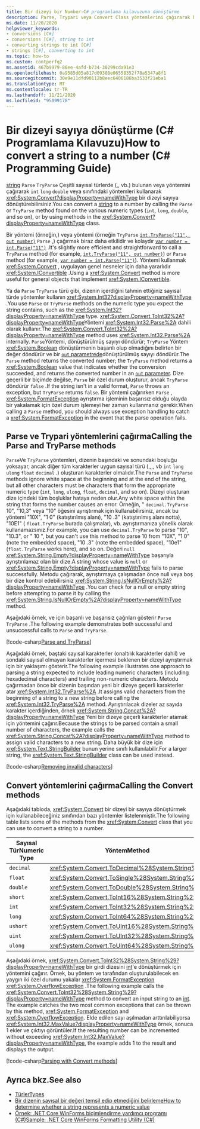 ```yaml
---
title: Bir dizeyi bir Number-C# programlama kılavuzuna dönüştürme
description: Parse, Trypari veya Convert Class yöntemlerini çağırarak bir dizeyi C# ' de bir sayıya dönüştürmeyi öğrenin.
ms.date: 11/20/2020
helpviewer_keywords:
- conversions [C#]
- conversions [C#], string to int
- converting strings to int [C#]
- strings [C#], converting to int
ms.topic: how-to
ms.custom: contperfq2
ms.assetid: 467b9979-86ee-4afd-b734-30299cda91e3
ms.openlocfilehash: 0a9585d05a817d09308e06558352f78a5347a8f1
ms.sourcegitcommit: 30e9e11dfd90112b8eec6406186ba3533f21eba1
ms.translationtype: MT
ms.contentlocale: tr-TR
ms.lasthandoff: 11/21/2020
ms.locfileid: "95099178"
---
```

# <a name="how-to-convert-a-string-to-a-number-c-programming-guide"></a><span data-ttu-id="8e2ab-103">Bir dizeyi sayıya dönüştürme (C# Programlama Kılavuzu)</span><span class="sxs-lookup"><span data-stu-id="8e2ab-103">How to convert a string to a number (C# Programming Guide)</span></span>

<span data-ttu-id="8e2ab-104">[string](../../language-reference/builtin-types/reference-types.md) `Parse` `TryParse` Çeşitli sayısal türlerde (,, vb.) bulunan veya yöntemini çağırarak `int` `long` `double` veya sınıfındaki yöntemleri kullanarak <xref:System.Convert?displayProperty=nameWithType> bir dizeyi sayıya dönüştürebilirsiniz.</span><span class="sxs-lookup"><span data-stu-id="8e2ab-104">You can convert a [string](../../language-reference/builtin-types/reference-types.md) to a number by calling the `Parse` or `TryParse` method found on the various numeric types (`int`, `long`, `double`, and so on), or by using methods in the <xref:System.Convert?displayProperty=nameWithType> class.</span></span>  
  
 <span data-ttu-id="8e2ab-105">Bir yöntemi (örneğin,) veya yöntemi (örneğin `TryParse` [`int.TryParse("11", out number)`](xref:System.Int32.TryParse%2A) `Parse` ,) çağırmak biraz daha etkilidir ve kolaydır [`var number = int.Parse("11")`](xref:System.Int32.Parse%2A) .</span><span class="sxs-lookup"><span data-stu-id="8e2ab-105">It's slightly more efficient and straightforward to call a `TryParse` method (for example, [`int.TryParse("11", out number)`](xref:System.Int32.TryParse%2A)) or `Parse` method (for example, [`var number = int.Parse("11")`](xref:System.Int32.Parse%2A)).</span></span>  <span data-ttu-id="8e2ab-106">Yöntemi kullanmak <xref:System.Convert> , uygulayan genel nesneler için daha yararlıdır <xref:System.IConvertible> .</span><span class="sxs-lookup"><span data-stu-id="8e2ab-106">Using a <xref:System.Convert> method is more useful for general objects that implement <xref:System.IConvertible>.</span></span>  
  
 <span data-ttu-id="8e2ab-107">Ya da `Parse` `TryParse` türü gibi, dizenin içerdiğini tahmin ettiğiniz sayısal türde yöntemler kullanın <xref:System.Int32?displayProperty=nameWithType> .</span><span class="sxs-lookup"><span data-stu-id="8e2ab-107">You use `Parse` or `TryParse` methods on the numeric type you expect the string contains, such as the <xref:System.Int32?displayProperty=nameWithType> type.</span></span>  <span data-ttu-id="8e2ab-108"><xref:System.Convert.ToInt32%2A?displayProperty=nameWithType>Yöntemi <xref:System.Int32.Parse%2A> dahili olarak kullanır.</span><span class="sxs-lookup"><span data-stu-id="8e2ab-108">The <xref:System.Convert.ToInt32%2A?displayProperty=nameWithType> method uses <xref:System.Int32.Parse%2A> internally.</span></span>  <span data-ttu-id="8e2ab-109">`Parse`Yöntemi, dönüştürülmüş sayıyı döndürür; `TryParse` Yöntem <xref:System.Boolean> dönüştürmenin başarılı olup olmadığını belirten bir değer döndürür ve bir [ `out` parametrede](../../language-reference/keywords/out.md)dönüştürülmüş sayıyı döndürür.</span><span class="sxs-lookup"><span data-stu-id="8e2ab-109">The `Parse` method returns the converted number; the `TryParse` method returns a <xref:System.Boolean> value that indicates whether the conversion succeeded, and returns the converted number in an [`out` parameter](../../language-reference/keywords/out.md).</span></span> <span data-ttu-id="8e2ab-110">Dize geçerli bir biçimde değilse, `Parse` bir özel durum oluşturur, ancak `TryParse` döndürür `false` .</span><span class="sxs-lookup"><span data-stu-id="8e2ab-110">If the string isn't in a valid format, `Parse` throws an exception, but `TryParse` returns `false`.</span></span> <span data-ttu-id="8e2ab-111">Bir yöntemi çağırırken `Parse` , <xref:System.FormatException> ayrıştırma işleminin başarısız olduğu olayda bir yakalamak için özel durum işlemeyi her zaman kullanmanız gerekir.</span><span class="sxs-lookup"><span data-stu-id="8e2ab-111">When calling a `Parse` method, you should always use exception handling to catch a <xref:System.FormatException> in the event that the parse operation fails.</span></span>  
  
## <a name="calling-the-parse-and-tryparse-methods"></a><span data-ttu-id="8e2ab-112">Parse ve Trypari yöntemlerini çağırma</span><span class="sxs-lookup"><span data-stu-id="8e2ab-112">Calling the Parse and TryParse methods</span></span>

<span data-ttu-id="8e2ab-113">`Parse`Ve `TryParse` yöntemleri, dizenin başındaki ve sonundaki boşluğu yoksayar, ancak diğer tüm karakterler uygun sayısal türü (,,,, vb `int` `long` `ulong` `float` `decimal` .) oluşturan karakterler olmalıdır.</span><span class="sxs-lookup"><span data-stu-id="8e2ab-113">The `Parse` and `TryParse` methods ignore white space at the beginning and at the end of the string, but all other characters must be characters that form the appropriate numeric type (`int`, `long`, `ulong`, `float`, `decimal`, and so on).</span></span>  <span data-ttu-id="8e2ab-114">Dizeyi oluşturan dize içindeki tüm boşluklar hataya neden olur.</span><span class="sxs-lookup"><span data-stu-id="8e2ab-114">Any white space within the string that forms the number causes an error.</span></span>  <span data-ttu-id="8e2ab-115">Örneğin, " `decimal.TryParse` 10", "10,3" veya "10" öğesini ayrıştırmak için kullanabilirsiniz, ancak bu yöntemi "10X", "1 0" (katıştırılmış alanı), "10 .3" (katıştırılmış alanı notta), "10E1" ( `float.TryParse` burada çalışmalar), vb. ayrıştırmanıza yönelik olarak kullanamazsınız.</span><span class="sxs-lookup"><span data-stu-id="8e2ab-115">For example, you can use `decimal.TryParse` to parse "10", "10.3", or "  10  ", but you can't use this method to parse 10 from "10X", "1 0" (note the embedded space), "10 .3" (note the embedded space), "10e1" (`float.TryParse` works here), and so on.</span></span> <span data-ttu-id="8e2ab-116">Değeri `null` <xref:System.String.Empty?displayProperty=nameWithType> başarıyla ayrıştırılamaz olan bir dize.</span><span class="sxs-lookup"><span data-stu-id="8e2ab-116">A string whose value is `null` or <xref:System.String.Empty?displayProperty=nameWithType> fails to parse successfully.</span></span> <span data-ttu-id="8e2ab-117">Metodu çağırarak, ayrıştırmaya çalışmadan önce null veya boş bir dize kontrol edebilirsiniz <xref:System.String.IsNullOrEmpty%2A?displayProperty=nameWithType> .</span><span class="sxs-lookup"><span data-stu-id="8e2ab-117">You can check for a null or empty string before attempting to parse it by calling the <xref:System.String.IsNullOrEmpty%2A?displayProperty=nameWithType> method.</span></span>

<span data-ttu-id="8e2ab-118">Aşağıdaki örnek, ve için başarılı ve başarısız çağrıları gösterir `Parse` `TryParse` .</span><span class="sxs-lookup"><span data-stu-id="8e2ab-118">The following example demonstrates both successful and unsuccessful calls to `Parse` and `TryParse`.</span></span>  
  
[!code-csharp[Parse and TryParse](~/samples/snippets/csharp/programming-guide/string-to-number/parse-tryparse/program.cs)]  

<span data-ttu-id="8e2ab-119">Aşağıdaki örnek, baştaki sayısal karakterler (onaltılık karakterler dahil) ve sondaki sayısal olmayan karakterler içermesi beklenen bir dizeyi ayrıştırmak için bir yaklaşımı gösterir.</span><span class="sxs-lookup"><span data-stu-id="8e2ab-119">The following example illustrates one approach to parsing a string expected to include leading numeric characters (including hexadecimal characters) and trailing non-numeric characters.</span></span> <span data-ttu-id="8e2ab-120">Metodu çağırmadan önce bir dizenin başından yeni bir dizeye geçerli karakterler atar <xref:System.Int32.TryParse%2A> .</span><span class="sxs-lookup"><span data-stu-id="8e2ab-120">It assigns valid characters from the beginning of a string to a new string before calling the <xref:System.Int32.TryParse%2A> method.</span></span> <span data-ttu-id="8e2ab-121">Ayrıştırılacak dizeler az sayıda karakter içerdiğinden, örnek <xref:System.String.Concat%2A?displayProperty=nameWithType> Yeni bir dizeye geçerli karakterler atamak için yöntemini çağırır.</span><span class="sxs-lookup"><span data-stu-id="8e2ab-121">Because the strings to be parsed contain a small number of characters, the example calls the <xref:System.String.Concat%2A?displayProperty=nameWithType> method to assign valid characters to a new string.</span></span> <span data-ttu-id="8e2ab-122">Daha büyük bir dize için <xref:System.Text.StringBuilder> bunun yerine sınıfı kullanılabilir.</span><span class="sxs-lookup"><span data-stu-id="8e2ab-122">For a larger string, the <xref:System.Text.StringBuilder> class can be used instead.</span></span>
  
[!code-csharp[Removing invalid characters](~/samples/snippets/csharp/programming-guide/string-to-number/parse-tryparse2/program.cs)]  

## <a name="calling-the-convert-methods"></a><span data-ttu-id="8e2ab-123">Convert yöntemlerini çağırma</span><span class="sxs-lookup"><span data-stu-id="8e2ab-123">Calling the Convert methods</span></span>

<span data-ttu-id="8e2ab-124">Aşağıdaki tabloda, <xref:System.Convert> bir dizeyi bir sayıya dönüştürmek için kullanabileceğiniz sınıfından bazı yöntemler listelenmiştir.</span><span class="sxs-lookup"><span data-stu-id="8e2ab-124">The following table lists some of the methods from the <xref:System.Convert> class that you can use to convert a string to a number.</span></span>  
  
|<span data-ttu-id="8e2ab-125">Sayısal Tür</span><span class="sxs-lookup"><span data-stu-id="8e2ab-125">Numeric Type</span></span>|<span data-ttu-id="8e2ab-126">Yöntem</span><span class="sxs-lookup"><span data-stu-id="8e2ab-126">Method</span></span>|  
|------------------|------------|  
|`decimal`|<xref:System.Convert.ToDecimal%28System.String%29>|  
|`float`|<xref:System.Convert.ToSingle%28System.String%29>|  
|`double`|<xref:System.Convert.ToDouble%28System.String%29>|  
|`short`|<xref:System.Convert.ToInt16%28System.String%29>|  
|`int`|<xref:System.Convert.ToInt32%28System.String%29>|  
|`long`|<xref:System.Convert.ToInt64%28System.String%29>|  
|`ushort`|<xref:System.Convert.ToUInt16%28System.String%29>|  
|`uint`|<xref:System.Convert.ToUInt32%28System.String%29>|  
|`ulong`|<xref:System.Convert.ToUInt64%28System.String%29>|  
  
 <span data-ttu-id="8e2ab-127">Aşağıdaki örnek, <xref:System.Convert.ToInt32%28System.String%29?displayProperty=nameWithType> bir girdi dizesini [int](../../language-reference/builtin-types/integral-numeric-types.md)'e dönüştürmek için yöntemini çağırır. Örnek, bu yöntem ve tarafından oluşturulabilecek en yaygın iki özel durumu yakalar <xref:System.FormatException> <xref:System.OverflowException> .</span><span class="sxs-lookup"><span data-stu-id="8e2ab-127">The following example calls the <xref:System.Convert.ToInt32%28System.String%29?displayProperty=nameWithType> method to convert an input string to an [int](../../language-reference/builtin-types/integral-numeric-types.md). The example catches the two most common exceptions that can be thrown by this method, <xref:System.FormatException> and <xref:System.OverflowException>.</span></span> <span data-ttu-id="8e2ab-128">Elde edilen sayı aşılmadan arttırılabiliyorsa <xref:System.Int32.MaxValue?displayProperty=nameWithType> örnek, sonuca 1 ekler ve çıktıyı görüntüler.</span><span class="sxs-lookup"><span data-stu-id="8e2ab-128">If the resulting number can be incremented without exceeding <xref:System.Int32.MaxValue?displayProperty=nameWithType>, the example adds 1 to the result and displays the output.</span></span>  
  
[!code-csharp[Parsing with Convert methods](~/samples/snippets/csharp/programming-guide/string-to-number/convert/program.cs)]  
  
## <a name="see-also"></a><span data-ttu-id="8e2ab-129">Ayrıca bkz.</span><span class="sxs-lookup"><span data-stu-id="8e2ab-129">See also</span></span>

- [<span data-ttu-id="8e2ab-130">Türler</span><span class="sxs-lookup"><span data-stu-id="8e2ab-130">Types</span></span>](./index.md)
- [<span data-ttu-id="8e2ab-131">Bir dizenin sayısal bir değeri temsil edip etmediğini belirleme</span><span class="sxs-lookup"><span data-stu-id="8e2ab-131">How to determine whether a string represents a numeric value</span></span>](../strings/how-to-determine-whether-a-string-represents-a-numeric-value.md)
- [<span data-ttu-id="8e2ab-132">Örnek: .NET Core WinForms biçimlendirme yardımcı programı (C#)</span><span class="sxs-lookup"><span data-stu-id="8e2ab-132">Sample: .NET Core WinForms Formatting Utility (C#)</span></span>](/samples/dotnet/samples/windowsforms-formatting-utility-cs)
